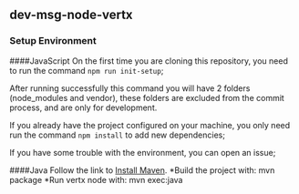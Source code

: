 ## dev-msg-node-vertx

### Setup Environment

####JavaScript
On the first time you are cloning this repository, you need to run the command ```npm run init-setup```;

After running successfully this command you will have 2 folders (node_modules and vendor), these folders are excluded from the commit process, and are only for development.

If you already have the project configured on your machine, you only need run the command ```npm install``` to add new dependencies;

If you have some trouble with the environment, you can open an issue;

####Java
Follow the link to [Install Maven](https://maven.apache.org/install.html).
*Build the project with: mvn package
*Run vertx node with: mvn exec:java
